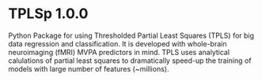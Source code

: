 # TPLSp 1.0.0

Python Package for using Thresholded Partial Least Squares (TPLS) for big data regression and classification.
It is developed with whole-brain neuroimaging (fMRI) MVPA predictors in mind. TPLS uses analytical calulations
of partial least squares to dramatically speed-up the training of models with large number of features (~millions). 